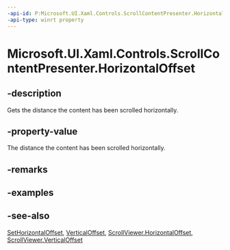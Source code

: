 ```yaml
---
-api-id: P:Microsoft.UI.Xaml.Controls.ScrollContentPresenter.HorizontalOffset
-api-type: winrt property
---
```


<!-- Property syntax
public double HorizontalOffset { get; }
-->

# Microsoft.UI.Xaml.Controls.ScrollContentPresenter.HorizontalOffset

## -description
Gets the distance the content has been scrolled horizontally.

## -property-value
The distance the content has been scrolled horizontally.

## -remarks

## -examples

## -see-also
[SetHorizontalOffset](scrollcontentpresenter_sethorizontaloffset_1971679761.md), [VerticalOffset](scrollcontentpresenter_verticaloffset.md), [ScrollViewer.HorizontalOffset](scrollviewer_horizontaloffset.md), [ScrollViewer.VerticalOffset](scrollviewer_verticaloffset.md)
